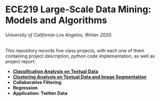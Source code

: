 # ECE219 Large-Scale Data Mining: Models and Algorithms
###### University of California-Los Angeles, Winter 2020.


This repository records five class projects, with each one of them containing project description, python code implementation, as well as project report:
- [**Classification Analysis on Textual Data**](https://github.com/yuhaoyin/UCLA-W20-ECE219-LargeScaleDataMining/tree/master/project1-classification)
- [**Clustering Analysis on Textual Data and Image Segmentation**](https://github.com/yuhaoyin/UCLA-W20-ECE219-LargeScaleDataMining/tree/master/project2-clustering)
- **Collaborative Filtering**
- **Regression**
- **Application: Twitter Data**
